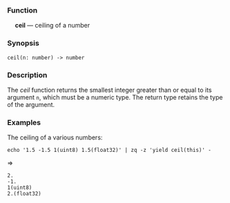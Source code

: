 ### Function

&emsp; **ceil** &mdash; ceiling of a number

### Synopsis

```
ceil(n: number) -> number
```

### Description

The _ceil_ function returns the smallest integer greater than or equal to its argument `n`,
which must be a numeric type.  The return type retains the type of the argument.

### Examples

The ceiling of a various numbers:
```mdtest-command
echo '1.5 -1.5 1(uint8) 1.5(float32)' | zq -z 'yield ceil(this)' -
```
=>
```mdtest-output
2.
-1.
1(uint8)
2.(float32)
```
